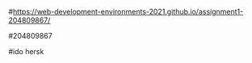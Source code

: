 

#https://web-development-environments-2021.github.io/assignment1-204809867/

#204809867

#ido hersk
